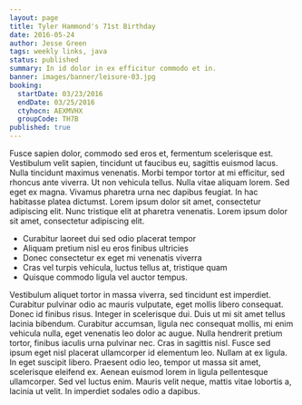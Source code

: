 ```yaml
---
layout: page
title: Tyler Hammond's 71st Birthday
date: 2016-05-24
author: Jesse Green
tags: weekly links, java
status: published
summary: In id dolor in ex efficitur commodo et in.
banner: images/banner/leisure-03.jpg
booking:
  startDate: 03/23/2016
  endDate: 03/25/2016
  ctyhocn: AEXMVHX
  groupCode: TH7B
published: true
---
```

Fusce sapien dolor, commodo sed eros et, fermentum scelerisque est. Vestibulum velit sapien, tincidunt ut faucibus eu, sagittis euismod lacus. Nulla tincidunt maximus venenatis. Morbi tempor tortor at mi efficitur, sed rhoncus ante viverra. Ut non vehicula tellus. Nulla vitae aliquam lorem. Sed eget ex magna. Vivamus pharetra urna nec dapibus feugiat. In hac habitasse platea dictumst. Lorem ipsum dolor sit amet, consectetur adipiscing elit. Nunc tristique elit at pharetra venenatis. Lorem ipsum dolor sit amet, consectetur adipiscing elit.

* Curabitur laoreet dui sed odio placerat tempor
* Aliquam pretium nisl eu eros finibus ultricies
* Donec consectetur ex eget mi venenatis viverra
* Cras vel turpis vehicula, luctus tellus at, tristique quam
* Quisque commodo ligula vel auctor tempus.

Vestibulum aliquet tortor in massa viverra, sed tincidunt est imperdiet. Curabitur pulvinar odio ac mauris vulputate, eget mollis libero consequat. Donec id finibus risus. Integer in scelerisque dui. Duis ut mi sit amet tellus lacinia bibendum. Curabitur accumsan, ligula nec consequat mollis, mi enim vehicula nulla, eget venenatis leo dolor ac augue. Nulla hendrerit pretium tortor, finibus iaculis urna pulvinar nec. Cras in sagittis nisl. Fusce sed ipsum eget nisl placerat ullamcorper id elementum leo. Nullam at ex ligula. In eget suscipit libero. Praesent odio leo, tempor ut massa sit amet, scelerisque eleifend ex. Aenean euismod lorem in ligula pellentesque ullamcorper. Sed vel luctus enim. Mauris velit neque, mattis vitae lobortis a, lacinia ut velit. In imperdiet sodales odio a dapibus.
